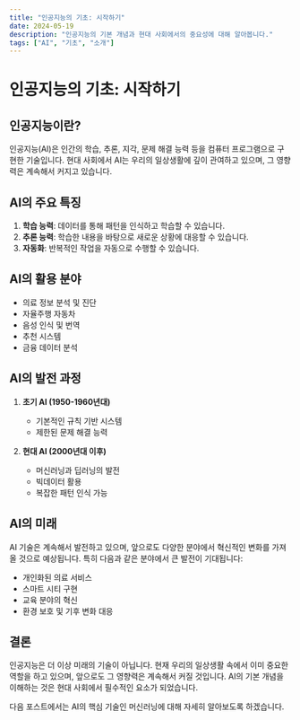 ```yaml
---
title: "인공지능의 기초: 시작하기"
date: 2024-05-19
description: "인공지능의 기본 개념과 현대 사회에서의 중요성에 대해 알아봅니다."
tags: ["AI", "기초", "소개"]
---
```


# 인공지능의 기초: 시작하기

## 인공지능이란?

인공지능(AI)은 인간의 학습, 추론, 지각, 문제 해결 능력 등을 컴퓨터 프로그램으로 구현한 기술입니다. 현대 사회에서 AI는 우리의 일상생활에 깊이 관여하고 있으며, 그 영향력은 계속해서 커지고 있습니다.

## AI의 주요 특징

1. **학습 능력**: 데이터를 통해 패턴을 인식하고 학습할 수 있습니다.
2. **추론 능력**: 학습한 내용을 바탕으로 새로운 상황에 대응할 수 있습니다.
3. **자동화**: 반복적인 작업을 자동으로 수행할 수 있습니다.

## AI의 활용 분야

- 의료 정보 분석 및 진단
- 자율주행 자동차
- 음성 인식 및 번역
- 추천 시스템
- 금융 데이터 분석

## AI의 발전 과정

1. **초기 AI (1950-1960년대)**
   - 기본적인 규칙 기반 시스템
   - 제한된 문제 해결 능력

2. **현대 AI (2000년대 이후)**
   - 머신러닝과 딥러닝의 발전
   - 빅데이터 활용
   - 복잡한 패턴 인식 가능

## AI의 미래

AI 기술은 계속해서 발전하고 있으며, 앞으로도 다양한 분야에서 혁신적인 변화를 가져올 것으로 예상됩니다. 특히 다음과 같은 분야에서 큰 발전이 기대됩니다:

- 개인화된 의료 서비스
- 스마트 시티 구현
- 교육 분야의 혁신
- 환경 보호 및 기후 변화 대응

## 결론

인공지능은 더 이상 미래의 기술이 아닙니다. 현재 우리의 일상생활 속에서 이미 중요한 역할을 하고 있으며, 앞으로도 그 영향력은 계속해서 커질 것입니다. AI의 기본 개념을 이해하는 것은 현대 사회에서 필수적인 요소가 되었습니다.

다음 포스트에서는 AI의 핵심 기술인 머신러닝에 대해 자세히 알아보도록 하겠습니다. 